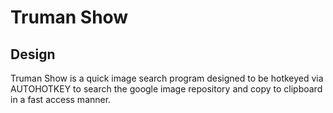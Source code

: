 # Truman Show

## Design

Truman Show is a quick image search program designed to be hotkeyed via AUTOHOTKEY to search the google image repository and copy to clipboard in a fast access manner.


